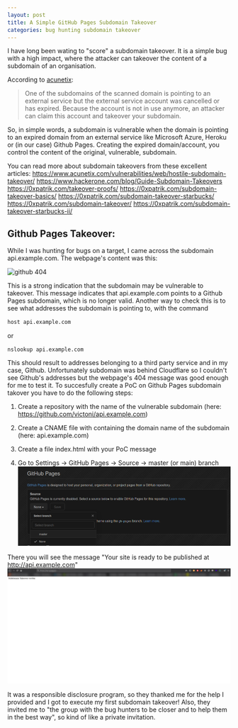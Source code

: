 ```yaml
---
layout: post
title: A Simple GitHub Pages Subdomain Takeover
categories: bug hunting subdomain takeover
---
```


I have long been wating to "score" a subdomain takeover. It is a simple bug with a high impact, where the attacker can takeover the content of a subdomain of an organisation.

According to [acunetix](https://www.acunetix.com/vulnerabilities/web/hostile-subdomain-takeover/):
> One of the subdomains of the scanned domain is pointing to an external service but the external service account was cancelled or has expired. Because the account is not in use anymore, an attacker can claim this account and takeover your subdomain.

So, in simple words, a subdomain is vulnerable when the domain is pointing to an expired domain from an external service like Microsoft Azure, Heroku or (in our case) Github Pages. Creating the expired domain/account, you control the content of the original, vulnerable, subdomain.

You can read more about subdomain takeovers from these excellent articles:
https://www.acunetix.com/vulnerabilities/web/hostile-subdomain-takeover/
https://www.hackerone.com/blog/Guide-Subdomain-Takeovers
https://0xpatrik.com/takeover-proofs/
https://0xpatrik.com/subdomain-takeover-basics/
https://0xpatrik.com/subdomain-takeover-starbucks/
https://0xpatrik.com/subdomain-takeover/
https://0xpatrik.com/subdomain-takeover-starbucks-ii/

## Github Pages Takeover:
While I was hunting for bugs on a target, I came across the subdomain api.example.com. The webpage's content was this:

![github 404](../images/sub_takeover.png)

This is a strong indication that the subdomain may be vulnerable to takeover. This message indicates that api.example.com points to a Github Pages subdomain, which is no longer valid. Another way to check this is to see what addresses the subdomain is pointing to, with the command

```bash
host api.example.com
```
or
```
nslookup api.example.com
```
This should result to addresses belonging to a third party service and in my case, Github. Unfortunately subdomain was behind Cloudflare so I couldn't see Github's addresses but the webpage's 404 message was good enough for me to test it. To succesfully create a PoC on Github Pages subdomain takover you have to do the following steps:

1. Create a repository with the name of the vulnerable subdomain (here: https://github.com/victoni/api.example.com)

2. Create a CNAME file with containing the domain name of the subdomain (here: api.example.com)

3. Create a file index.html with your PoC message

4. Go to Settings -> GitHub Pages -> Source -> master (or main) branch
![branch selection](../images/master_sub_takevoer.png)

There you will see the message "Your site is ready to be published at http://api.example.com"
![PoC](../images/subsub_takeover.png)

It was a responsible disclosure program, so they thanked me for the help I provided and I got to execute my first subdomain takeover! Also, they invited me to "the group with the bug hunters to be closer and to help them in the best way", so kind of like a private invitation.